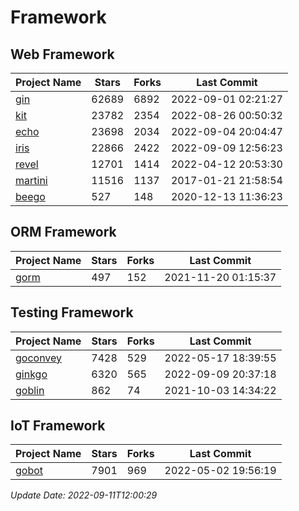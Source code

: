 # Framework

## Web Framework
| Project Name | Stars | Forks | Last Commit |
| ------------ | ----- | ----- | ----------- |
| [gin](https://github.com/gin-gonic/gin) | 62689 | 6892 | 2022-09-01 02:21:27 |
| [kit](https://github.com/go-kit/kit) | 23782 | 2354 | 2022-08-26 00:50:32 |
| [echo](https://github.com/labstack/echo) | 23698 | 2034 | 2022-09-04 20:04:47 |
| [iris](https://github.com/kataras/iris) | 22866 | 2422 | 2022-09-09 12:56:23 |
| [revel](https://github.com/revel/revel) | 12701 | 1414 | 2022-04-12 20:53:30 |
| [martini](https://github.com/go-martini/martini) | 11516 | 1137 | 2017-01-21 21:58:54 |
| [beego](https://github.com/astaxie/beego) | 527 | 148 | 2020-12-13 11:36:23 |

## ORM Framework
| Project Name | Stars | Forks | Last Commit |
| ------------ | ----- | ----- | ----------- |
| [gorm](https://github.com/jinzhu/gorm) | 497 | 152 | 2021-11-20 01:15:37 |

## Testing Framework
| Project Name | Stars | Forks | Last Commit |
| ------------ | ----- | ----- | ----------- |
| [goconvey](https://github.com/smartystreets/goconvey) | 7428 | 529 | 2022-05-17 18:39:55 |
| [ginkgo](https://github.com/onsi/ginkgo) | 6320 | 565 | 2022-09-09 20:37:18 |
| [goblin](https://github.com/franela/goblin) | 862 | 74 | 2021-10-03 14:34:22 |

## IoT Framework
| Project Name | Stars | Forks | Last Commit |
| ------------ | ----- | ----- | ----------- |
| [gobot](https://github.com/hybridgroup/gobot) | 7901 | 969 | 2022-05-02 19:56:19 |

*Update Date: 2022-09-11T12:00:29*
